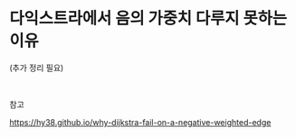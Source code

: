 # 다익스트라에서 음의 가중치 다루지 못하는 이유

(추가 정리 필요)

<br>

참고

https://hy38.github.io/why-dijkstra-fail-on-a-negative-weighted-edge


